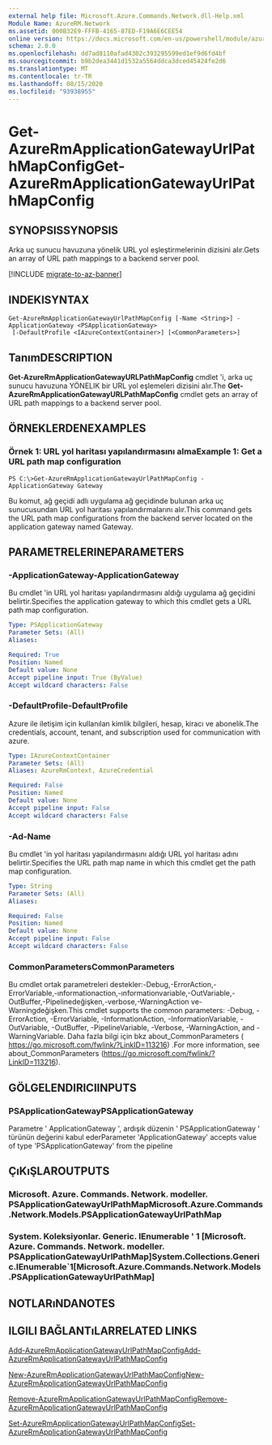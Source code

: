 ```yaml
---
external help file: Microsoft.Azure.Commands.Network.dll-Help.xml
Module Name: AzureRM.Network
ms.assetid: 000B32E9-FFFB-4165-87ED-F19A6E6CEE54
online version: https://docs.microsoft.com/en-us/powershell/module/azurerm.network/get-azurermapplicationgatewayurlpathmapconfig
schema: 2.0.0
ms.openlocfilehash: dd7ad8110afad4302c393295599ed1ef9d6fd4bf
ms.sourcegitcommit: b9b2dea3441d1532a5564ddca3dced45424fe2d6
ms.translationtype: MT
ms.contentlocale: tr-TR
ms.lasthandoff: 08/15/2020
ms.locfileid: "93938955"
---
```

# <span data-ttu-id="b9a30-101">Get-AzureRmApplicationGatewayUrlPathMapConfig</span><span class="sxs-lookup"><span data-stu-id="b9a30-101">Get-AzureRmApplicationGatewayUrlPathMapConfig</span></span>

## <span data-ttu-id="b9a30-102">SYNOPSIS</span><span class="sxs-lookup"><span data-stu-id="b9a30-102">SYNOPSIS</span></span>
<span data-ttu-id="b9a30-103">Arka uç sunucu havuzuna yönelik URL yol eşleştirmelerinin dizisini alır.</span><span class="sxs-lookup"><span data-stu-id="b9a30-103">Gets an array of URL path mappings to a backend server pool.</span></span>

[!INCLUDE [migrate-to-az-banner](../../includes/migrate-to-az-banner.md)]

## <span data-ttu-id="b9a30-104">INDEKI</span><span class="sxs-lookup"><span data-stu-id="b9a30-104">SYNTAX</span></span>

```
Get-AzureRmApplicationGatewayUrlPathMapConfig [-Name <String>] -ApplicationGateway <PSApplicationGateway>
 [-DefaultProfile <IAzureContextContainer>] [<CommonParameters>]
```

## <span data-ttu-id="b9a30-105">Tanım</span><span class="sxs-lookup"><span data-stu-id="b9a30-105">DESCRIPTION</span></span>
<span data-ttu-id="b9a30-106">**Get-AzureRmApplicationGatewayURLPathMapConfig** cmdlet 'i, arka uç sunucu havuzuna YÖNELIK bir URL yol eşlemeleri dizisini alır.</span><span class="sxs-lookup"><span data-stu-id="b9a30-106">The **Get-AzureRmApplicationGatewayURLPathMapConfig** cmdlet gets an array of URL path mappings to a backend server pool.</span></span>

## <span data-ttu-id="b9a30-107">ÖRNEKLERDEN</span><span class="sxs-lookup"><span data-stu-id="b9a30-107">EXAMPLES</span></span>

### <span data-ttu-id="b9a30-108">Örnek 1: URL yol haritası yapılandırmasını alma</span><span class="sxs-lookup"><span data-stu-id="b9a30-108">Example 1: Get a URL path map configuration</span></span>
```
PS C:\>Get-AzureRmApplicationGatewayUrlPathMapConfig -ApplicationGateway Gateway
```

<span data-ttu-id="b9a30-109">Bu komut, ağ geçidi adlı uygulama ağ geçidinde bulunan arka uç sunucusundan URL yol haritası yapılandırmalarını alır.</span><span class="sxs-lookup"><span data-stu-id="b9a30-109">This command gets the URL path map configurations from the backend server located on the application gateway named Gateway.</span></span>

## <span data-ttu-id="b9a30-110">PARAMETRELERINE</span><span class="sxs-lookup"><span data-stu-id="b9a30-110">PARAMETERS</span></span>

### <span data-ttu-id="b9a30-111">-ApplicationGateway</span><span class="sxs-lookup"><span data-stu-id="b9a30-111">-ApplicationGateway</span></span>
<span data-ttu-id="b9a30-112">Bu cmdlet 'in URL yol haritası yapılandırmasını aldığı uygulama ağ geçidini belirtir.</span><span class="sxs-lookup"><span data-stu-id="b9a30-112">Specifies the application gateway to which this cmdlet gets a URL path map configuration.</span></span>

```yaml
Type: PSApplicationGateway
Parameter Sets: (All)
Aliases: 

Required: True
Position: Named
Default value: None
Accept pipeline input: True (ByValue)
Accept wildcard characters: False
```

### <span data-ttu-id="b9a30-113">-DefaultProfile</span><span class="sxs-lookup"><span data-stu-id="b9a30-113">-DefaultProfile</span></span>
<span data-ttu-id="b9a30-114">Azure ile iletişim için kullanılan kimlik bilgileri, hesap, kiracı ve abonelik.</span><span class="sxs-lookup"><span data-stu-id="b9a30-114">The credentials, account, tenant, and subscription used for communication with azure.</span></span>

```yaml
Type: IAzureContextContainer
Parameter Sets: (All)
Aliases: AzureRmContext, AzureCredential

Required: False
Position: Named
Default value: None
Accept pipeline input: False
Accept wildcard characters: False
```

### <span data-ttu-id="b9a30-115">-Ad</span><span class="sxs-lookup"><span data-stu-id="b9a30-115">-Name</span></span>
<span data-ttu-id="b9a30-116">Bu cmdlet 'in yol haritası yapılandırmasını aldığı URL yol haritası adını belirtir.</span><span class="sxs-lookup"><span data-stu-id="b9a30-116">Specifies the URL path map name in which this cmdlet get the path map configuration.</span></span>

```yaml
Type: String
Parameter Sets: (All)
Aliases: 

Required: False
Position: Named
Default value: None
Accept pipeline input: False
Accept wildcard characters: False
```

### <span data-ttu-id="b9a30-117">CommonParameters</span><span class="sxs-lookup"><span data-stu-id="b9a30-117">CommonParameters</span></span>
<span data-ttu-id="b9a30-118">Bu cmdlet ortak parametreleri destekler:-Debug,-ErrorAction,-ErrorVariable,-ınformationaction,-ınformationvariable,-OutVariable,-OutBuffer,-Pipelinedeğişken,-verbose,-WarningAction ve-Warningdeğişken.</span><span class="sxs-lookup"><span data-stu-id="b9a30-118">This cmdlet supports the common parameters: -Debug, -ErrorAction, -ErrorVariable, -InformationAction, -InformationVariable, -OutVariable, -OutBuffer, -PipelineVariable, -Verbose, -WarningAction, and -WarningVariable.</span></span> <span data-ttu-id="b9a30-119">Daha fazla bilgi için bkz about_CommonParameters ( https://go.microsoft.com/fwlink/?LinkID=113216) .</span><span class="sxs-lookup"><span data-stu-id="b9a30-119">For more information, see about_CommonParameters (https://go.microsoft.com/fwlink/?LinkID=113216).</span></span>

## <span data-ttu-id="b9a30-120">GÖLGELENDIRICI</span><span class="sxs-lookup"><span data-stu-id="b9a30-120">INPUTS</span></span>

### <span data-ttu-id="b9a30-121">PSApplicationGateway</span><span class="sxs-lookup"><span data-stu-id="b9a30-121">PSApplicationGateway</span></span>
<span data-ttu-id="b9a30-122">Parametre ' ApplicationGateway ', ardışık düzenin ' PSApplicationGateway ' türünün değerini kabul eder</span><span class="sxs-lookup"><span data-stu-id="b9a30-122">Parameter 'ApplicationGateway' accepts value of type 'PSApplicationGateway' from the pipeline</span></span>

## <span data-ttu-id="b9a30-123">ÇıKıŞLAR</span><span class="sxs-lookup"><span data-stu-id="b9a30-123">OUTPUTS</span></span>

### <span data-ttu-id="b9a30-124">Microsoft. Azure. Commands. Network. modeller. PSApplicationGatewayUrlPathMap</span><span class="sxs-lookup"><span data-stu-id="b9a30-124">Microsoft.Azure.Commands.Network.Models.PSApplicationGatewayUrlPathMap</span></span>

### <span data-ttu-id="b9a30-125">System. Koleksiyonlar. Generic. IEnumerable ' 1 [Microsoft. Azure. Commands. Network. modeller. PSApplicationGatewayUrlPathMap]</span><span class="sxs-lookup"><span data-stu-id="b9a30-125">System.Collections.Generic.IEnumerable\`1[Microsoft.Azure.Commands.Network.Models.PSApplicationGatewayUrlPathMap]</span></span>

## <span data-ttu-id="b9a30-126">NOTLARıNDA</span><span class="sxs-lookup"><span data-stu-id="b9a30-126">NOTES</span></span>

## <span data-ttu-id="b9a30-127">ILGILI BAĞLANTıLAR</span><span class="sxs-lookup"><span data-stu-id="b9a30-127">RELATED LINKS</span></span>

[<span data-ttu-id="b9a30-128">Add-AzureRmApplicationGatewayUrlPathMapConfig</span><span class="sxs-lookup"><span data-stu-id="b9a30-128">Add-AzureRmApplicationGatewayUrlPathMapConfig</span></span>](./Add-AzureRmApplicationGatewayUrlPathMapConfig.md)

[<span data-ttu-id="b9a30-129">New-AzureRmApplicationGatewayUrlPathMapConfig</span><span class="sxs-lookup"><span data-stu-id="b9a30-129">New-AzureRmApplicationGatewayUrlPathMapConfig</span></span>](./New-AzureRmApplicationGatewayUrlPathMapConfig.md)

[<span data-ttu-id="b9a30-130">Remove-AzureRmApplicationGatewayUrlPathMapConfig</span><span class="sxs-lookup"><span data-stu-id="b9a30-130">Remove-AzureRmApplicationGatewayUrlPathMapConfig</span></span>](./Remove-AzureRmApplicationGatewayUrlPathMapConfig.md)

[<span data-ttu-id="b9a30-131">Set-AzureRmApplicationGatewayUrlPathMapConfig</span><span class="sxs-lookup"><span data-stu-id="b9a30-131">Set-AzureRmApplicationGatewayUrlPathMapConfig</span></span>](./Set-AzureRmApplicationGatewayUrlPathMapConfig.md)


